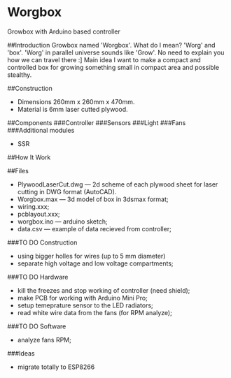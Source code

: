 # Worgbox
Growbox with Arduino based controller

##Introduction
Growbox named 'Worgbox'. What do I mean? 'Worg' and 'box'. 'Worg' in parallel universe sounds like 'Grow'. 
No need to explain you how we can travel there :]
Main idea I want to make a compact and controlled box for growing something small in compact area and possible stealthy.

##Construction
- Dimensions 260mm x 260mm x 470mm.
- Material is 6mm laser cutted plywood.

##Components
###Controller
###Sensors
###Light
###Fans
###Additional modules
- SSR

##How It Work



##Files
- PlywoodLaserCut.dwg — 2d scheme of each plywood sheet for laser cutting in DWG format (AutoCAD).
- Worgbox.max — 3d model of box in 3dsmax format;
- wiring.xxx;
- pcblayout.xxx;
- worgbox.ino — arduino sketch;
- data.csv — example of data recieved from controller;

###TO DO Construction
- using bigger holles for wires (up to 5 mm diameter)
- separate high voltage and low voltage compartments;


###TO DO Hardware
- kill the freezes and stop working of controller (need shield);
- make PCB for working with Arduino Mini Pro;
- setup temeprature sensor to the LED radiators;
- read white wire data from the fans (for RPM analyze);

###TO DO Software
- analyze fans RPM;

###Ideas
- migrate totally to ESP8266
